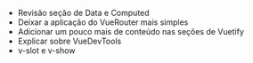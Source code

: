 - Revisão seção de Data e Computed
- Deixar a aplicação do VueRouter mais simples
- Adicionar um pouco mais de conteúdo nas seções de Vuetify
- Explicar sobre VueDevTools
- v-slot e v-show